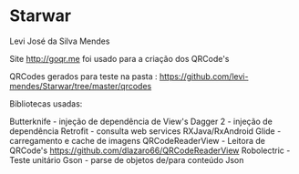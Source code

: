 # Starwar

Levi José da Silva Mendes

Site http://goqr.me foi usado para a criação dos QRCode's


QRCodes gerados para teste na pasta : https://github.com/levi-mendes/Starwar/tree/master/qrcodes



Bibliotecas usadas:

Butterknife - injeção de dependência de View's
Dagger 2    - injeção de dependência
Retrofit    - consulta web services
RXJava/RxAndroid
Glide       - carregamento e cache de imagens
QRCodeReaderView  - Leitora de QRCode's https://github.com/dlazaro66/QRCodeReaderView
Robolectric       - Teste unitário
Gson              - parse de objetos de/para conteúdo Json